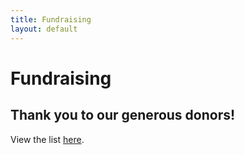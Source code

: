 ```yaml
---
title: Fundraising
layout: default
---
```

# Fundraising
## Thank you to our generous donors!
View the list [here](https://www.gofundme.com/f/crsx6v-a-cause-i-care-about-needs-help/donations).